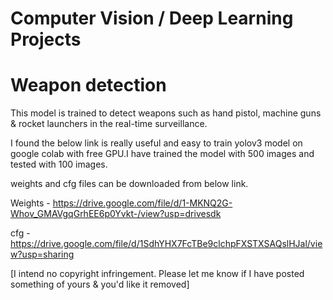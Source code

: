 # Computer Vision / Deep Learning Projects
# Weapon detection 


This model is trained to detect weapons such as hand pistol, machine guns & rocket launchers in the real-time surveillance.

I found the below link is really useful and easy to train yolov3 model on google colab with free GPU.I have trained the model with 500 images and tested with 100 images. 

weights and cfg files can be downloaded from below link.

Weights - https://drive.google.com/file/d/1-MKNQ2G-Whov_GMAVgqGrhEE6p0Yvkt-/view?usp=drivesdk

cfg - https://drive.google.com/file/d/1SdhYHX7FcTBe9clchpFXSTXSAQslHJal/view?usp=sharing 


[I intend no copyright infringement. Please let me know if I have posted something of yours & you'd like it removed]
